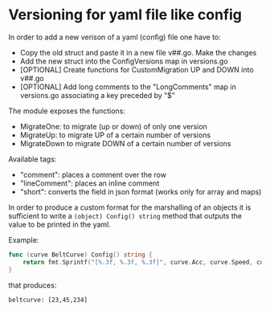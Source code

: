 # Versioning for yaml file like config

In order to add a new verison of a yaml (config) file one have to:
- Copy the old struct and paste it in a new file v##.go. Make the changes
- Add the new struct into the ConfigVersions map in versions.go
- [OPTIONAL]  Create functions for CustomMigration UP and DOWN into v##.go
- [OPTIONAL]  Add long comments to the "LongComments" map in versions.go associating a key preceded by "$"

The module exposes the functions:
- MigrateOne: to migrate (up or down) of only one version
- MigrateUp: to migrate UP of a certain number of versions
- MigrateDown to migrate DOWN of a certain number of versions

Available tags:
- "comment": places a comment over the row
- "lineComment": places an inline comment
- "short": converts the field in json format (works only for array and maps)

In order to produce a custom format for the marshalling of an objects it is sufficient to write a 
`(object) Config() string` method that outputs the value to be printed in the yaml.

Example:
```go
func (curve BeltCurve) Config() string {
	return fmt.Sprintf("[%.3f, %.3f, %.3f]", curve.Acc, curve.Speed, curve.LowSpeed)
}
```
that produces:
```
beltcurve: [23,45,234]
```




